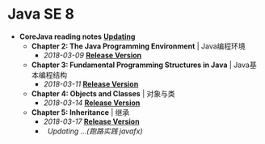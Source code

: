 # Java SE 8

- **CoreJava reading notes** **[Updating]()**
  -   **Chapter 2: The Java Programming Environment** | Java编程环境
       -   *2018-03-09* [**Release Version**]()
  -   **Chapter 3: Fundamental Programming Structures in Java** | Java基本编程结构
       -   *2018-03-11* [**Release Version**]()
  -   **Chapter 4: Objects and Classes** | 对象与类
       -   *2018-03-14* [**Release Version**]()
  -   **Chapter 5: Inheritance** | 继承
       -   *2018-03-17* [**Release Version**]()
       -   *Updating ...(跑路实践 javafx)*


